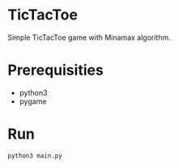 # TicTacToe

Simple TicTacToe game with Minamax algorithm.

# Prerequisities
* python3
* pygame

# Run
```
python3 main.py
```
